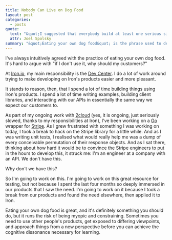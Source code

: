 ```yaml
---
title: Nobody Can Live on Dog Food
layout: post
categories:
  - posts
quote:
  text: "&quot;I suggested that everybody build at least one serious site using CityDesk to smoke out more bugs. That's what is meant by eating your own dog food.&quot;"
  attr: Joel Spolsky
summary: "&quot;Eating your own dog food&quot; is the phrase used to describe interacting with your product the way customers do. It's considered good practice, to the point of being common sense. It can be taken too far."
---
```


I've always intuitively agreed with the practice of eating your own dog food. 
It's hard to argue with &quot;if I don't use it, why should my customers?&quot;

At [Iron.io](http://www.iron.io), my main responsibility is the [Dev Center](http://dev.iron.io). 
I do a lot of work around trying to make developing on Iron's products 
easier and more pleasant.

It stands to reason, then, that I spend a lot of time building things using 
Iron's products. I spend a lot of time writing examples, building client 
libraries, and interacting with our APIs in essentially the same way we expect 
our customers to.

As part of my ongoing work with [2cloud](http://www.2cloud.org) (yes, it is 
ongoing, just seriously slowed, thanks to my responsibilities at Iron), I've 
been working on a [Go](http://www.golang.org) wrapper for [Stripe](http://www.stripe.com). 
As I grew frustrated with something I was working on today, I took a break to 
hack on the Stripe library for a little while. And as I was writing unit tests, 
I realised what would really help me was a dump of every conceivable permutation 
of their response objects. And as I sat there, thinking about how hard it would 
be to convince the Stripe engineers to put in the hours to develop this, it 
struck me: I'm an engineer at a company with an API. We don't have this.

Why don't we have this?

So I'm going to work on this. I'm going to work on this great resource for 
testing, but not because I spent the last four months so deeply immersed in our 
products that I saw the need. I'm going to work on it because I took a break from 
our products and found the need elsewhere, then applied it to Iron.

Eating your own dog food is great, and it's definitely something you should do, 
but it runs the risk of being myopic and constraining. Sometimes you need to 
use other people's products, get exposed to differing viewpoints, and approach 
things from a new perspective before you can achieve the cognitive dissonance 
necessary for learning.
